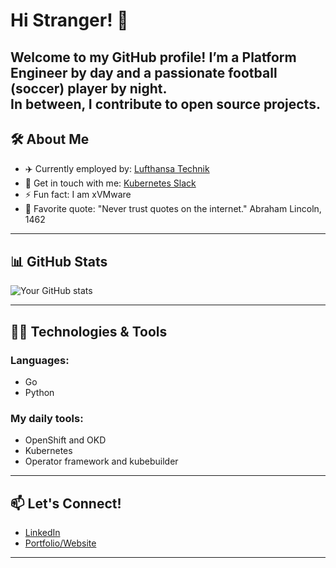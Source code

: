 # Hi Stranger! 👋

Welcome to my GitHub profile! 
I’m a Platform Engineer by day and a passionate football (soccer) player by night.<br />
In between, I contribute to open source projects.
---

## 🛠️ About Me

- ✈️ Currently employed by: [Lufthansa Technik](https://www.lufthansa-technik.com/en/Tech-Hub-Sofia)
- 💬 Get in touch with me: [Kubernetes Slack](https://kubernetes.slack.com/team/U07BVSYJC64)
- ⚡ Fun fact: I am xVMware
- 🧠 Favorite quote:
"Never trust quotes on the internet."
  Abraham Lincoln, 1462
---

## 📊 GitHub Stats

![Your GitHub stats](https://github-readme-stats.vercel.app/api?username=svarrogh1337&show_icons=true&theme=transparent&hide=stars&count_private=true)

---

## 👨‍💻 Technologies & Tools

### Languages:
- Go
- Python

### My daily tools:
- OpenShift and OKD
- Kubernetes
- Operator framework and kubebuilder

---

## 📫 Let's Connect!

- [LinkedIn](https://www.linkedin.com/in/svarrogh1337/)  
- [Portfolio/Website](https://hhristov.info)  

---
